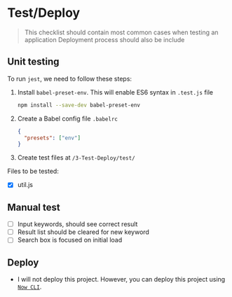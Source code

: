 # Test/Deploy

> This checklist should contain most common cases when testing an application
> Deployment process should also be include

## Unit testing

To run `jest`, we need to follow these steps:

1. Install `babel-preset-env`. This will enable ES6 syntax in `.test.js` file
   ```sh
   npm install --save-dev babel-preset-env
   ```
2. Create a Babel config file `.babelrc`

   ```json
   {
     "presets": ["env"]
   }
   ```

3. Create test files at `/3-Test-Deploy/test/`

Files to be tested:

- [x] util.js

## Manual test

- [ ] Input keywords, should see correct result
- [ ] Result list should be cleared for new keyword
- [ ] Search box is focused on initial load

## Deploy

- I will not deploy this project. However, you can deploy this project using [`Now CLI`](https://zeit.co/docs/v1/getting-started/introduction-to-now).
